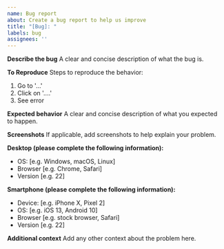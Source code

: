 ```yaml
---
name: Bug report
about: Create a bug report to help us improve
title: "[Bug]: "
labels: bug
assignees: ''
---
```


**Describe the bug**
A clear and concise description of what the bug is.

**To Reproduce**
Steps to reproduce the behavior:
1. Go to '...'
2. Click on '....'
3. See error

**Expected behavior**
A clear and concise description of what you expected to happen.

**Screenshots**
If applicable, add screenshots to help explain your problem.

**Desktop (please complete the following information):**
- OS: [e.g. Windows, macOS, Linux]
- Browser [e.g. Chrome, Safari]
- Version [e.g. 22]

**Smartphone (please complete the following information):**
- Device: [e.g. iPhone X, Pixel 2]
- OS: [e.g. iOS 13, Android 10]
- Browser [e.g. stock browser, Safari]
- Version [e.g. 22]

**Additional context**
Add any other context about the problem here.
